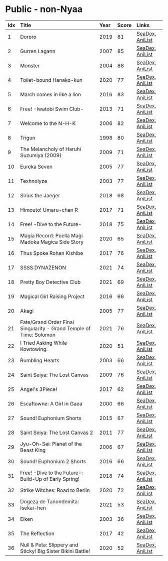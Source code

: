 # Public - non-Nyaa
| Idx | Title                                                              | Year | Score | Links                                                                              |
| :---| :------------------------------------------------------------------| :----| :-----| :----------------------------------------------------------------------------------|
| 1   | Dororo                                                             | 2019 | 81    | [SeaDex](https://releases.moe/101347/), [AniList](https://anilist.co/anime/101347) |
| 2   | Gurren Lagann                                                      | 2007 | 85    | [SeaDex](https://releases.moe/2001/), [AniList](https://anilist.co/anime/2001)     |
| 3   | Monster                                                            | 2004 | 88    | [SeaDex](https://releases.moe/19/), [AniList](https://anilist.co/anime/19)         |
| 4   | Toilet-bound Hanako-kun                                            | 2020 | 77    | [SeaDex](https://releases.moe/108463/), [AniList](https://anilist.co/anime/108463) |
| 5   | March comes in like a lion                                         | 2016 | 83    | [SeaDex](https://releases.moe/21366/), [AniList](https://anilist.co/anime/21366)   |
| 6   | Free! -Iwatobi Swim Club-                                          | 2013 | 71    | [SeaDex](https://releases.moe/18507/), [AniList](https://anilist.co/anime/18507)   |
| 7   | Welcome to the N-H-K                                               | 2006 | 82    | [SeaDex](https://releases.moe/1210/), [AniList](https://anilist.co/anime/1210)     |
| 8   | Trigun                                                             | 1998 | 80    | [SeaDex](https://releases.moe/6/), [AniList](https://anilist.co/anime/6)           |
| 9   | The Melancholy of Haruhi Suzumiya (2009)                           | 2009 | 71    | [SeaDex](https://releases.moe/4382/), [AniList](https://anilist.co/anime/4382)     |
| 10  | Eureka Seven                                                       | 2005 | 77    | [SeaDex](https://releases.moe/237/), [AniList](https://anilist.co/anime/237)       |
| 11  | Texhnolyze                                                         | 2003 | 77    | [SeaDex](https://releases.moe/26/), [AniList](https://anilist.co/anime/26)         |
| 12  | Sirius the Jaeger                                                  | 2018 | 68    | [SeaDex](https://releases.moe/101361/), [AniList](https://anilist.co/anime/101361) |
| 13  | Himouto! Umaru-chan R                                              | 2017 | 71    | [SeaDex](https://releases.moe/98572/), [AniList](https://anilist.co/anime/98572)   |
| 14  | Free! -Dive to the Future-                                         | 2018 | 75    | [SeaDex](https://releases.moe/101117/), [AniList](https://anilist.co/anime/101117) |
| 15  | Magia Record: Puella Magi Madoka Magica Side Story                 | 2020 | 65    | [SeaDex](https://releases.moe/104051/), [AniList](https://anilist.co/anime/104051) |
| 16  | Thus Spoke Rohan Kishibe                                           | 2017 | 76    | [SeaDex](https://releases.moe/21778/), [AniList](https://anilist.co/anime/21778)   |
| 17  | SSSS.DYNAZENON                                                     | 2021 | 74    | [SeaDex](https://releases.moe/113950/), [AniList](https://anilist.co/anime/113950) |
| 18  | Pretty Boy Detective Club                                          | 2021 | 69    | [SeaDex](https://releases.moe/113428/), [AniList](https://anilist.co/anime/113428) |
| 19  | Magical Girl Raising Project                                       | 2016 | 66    | [SeaDex](https://releases.moe/21340/), [AniList](https://anilist.co/anime/21340)   |
| 20  | Akagi                                                              | 2005 | 77    | [SeaDex](https://releases.moe/658/), [AniList](https://anilist.co/anime/658)       |
| 21  | Fate/Grand Order Final Singularity - Grand Temple of Time: Solomon | 2021 | 76    | [SeaDex](https://releases.moe/116756/), [AniList](https://anilist.co/anime/116756) |
| 22  | <DOGEZA>I Tried Asking While Kowtowing.                            | 2020 | 51    | [SeaDex](https://releases.moe/122137/), [AniList](https://anilist.co/anime/122137) |
| 23  | Rumbling Hearts                                                    | 2003 | 66    | [SeaDex](https://releases.moe/147/), [AniList](https://anilist.co/anime/147)       |
| 24  | Saint Seiya: The Lost Canvas                                       | 2009 | 76    | [SeaDex](https://releases.moe/6171/), [AniList](https://anilist.co/anime/6171)     |
| 25  | Angel's 3Piece!                                                    | 2017 | 62    | [SeaDex](https://releases.moe/97683/), [AniList](https://anilist.co/anime/97683)   |
| 26  | Escaflowne: A Girl in Gaea                                         | 2000 | 66    | [SeaDex](https://releases.moe/393/), [AniList](https://anilist.co/anime/393)       |
| 27  | Sound! Euphonium Shorts                                            | 2015 | 67    | [SeaDex](https://releases.moe/21255/), [AniList](https://anilist.co/anime/21255)   |
| 28  | Saint Seiya: The Lost Canvas 2                                     | 2011 | 77    | [SeaDex](https://releases.moe/9130/), [AniList](https://anilist.co/anime/9130)     |
| 29  | Jyu-Oh-Sei: Planet of the Beast King                               | 2006 | 67    | [SeaDex](https://releases.moe/953/), [AniList](https://anilist.co/anime/953)       |
| 30  | Sound! Euphonium 2 Shorts                                          | 2016 | 66    | [SeaDex](https://releases.moe/98338/), [AniList](https://anilist.co/anime/98338)   |
| 31  | Free! -Dive to the Future-: Build-Up of Early Spring!              | 2018 | 74    | [SeaDex](https://releases.moe/103588/), [AniList](https://anilist.co/anime/103588) |
| 32  | Strike Witches: Road to Berlin                                     | 2020 | 72    | [SeaDex](https://releases.moe/103119/), [AniList](https://anilist.co/anime/103119) |
| 33  | Dogeza de Tanondemita: Isekai-hen                                  | 2021 | 53    | [SeaDex](https://releases.moe/124612/), [AniList](https://anilist.co/anime/124612) |
| 34  | Eiken                                                              | 2003 | 36    | [SeaDex](https://releases.moe/788/), [AniList](https://anilist.co/anime/788)       |
| 35  | The Reflection                                                     | 2017 | 42    | [SeaDex](https://releases.moe/21461/), [AniList](https://anilist.co/anime/21461)   |
| 36  | Null & Peta: Slippery and Sticky! Big Sister Bikini Battle!        | 2020 | 52    | [SeaDex](https://releases.moe/113187/), [AniList](https://anilist.co/anime/113187) |